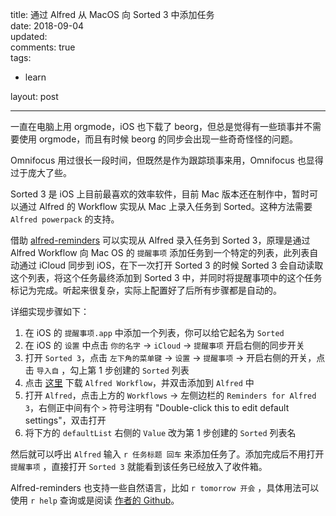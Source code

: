 title: 通过 Alfred 从 MacOS 向 Sorted 3 中添加任务  
date: 2018-09-04  
updated:  
comments: true  
tags:  

-   learn

layout: post  

---

一直在电脑上用 orgmode，iOS 也下载了 beorg，但总是觉得有一些琐事并不需要使用 orgmode，而且有时候 beorg 的同步会出现一些奇奇怪怪的问题。  

Omnifocus 用过很长一段时间，但既然是作为跟踪琐事来用，Omnifocus 也显得过于庞大了些。  

<!--more-->

Sorted 3 是 iOS 上目前最喜欢的效率软件，目前 Mac 版本还在制作中，暂时可以通过 Alfred 的 Workflow 实现从 Mac 上录入任务到 Sorted。这种方法需要 `Alfred powerpack` 的支持。  

借助 [alfred-reminders](https://github.com/surrealroad/alfred-reminders/blob/master/README.md) 可以实现从 Alfred 录入任务到 Sorted 3，原理是通过 Alfred Workflow 向 Mac OS 的 `提醒事项` 添加任务到一个特定的列表，此列表自动通过 iCloud 同步到 iOS，在下一次打开 Sorted 3 的时候 Sorted 3 会自动读取这个列表，将这个任务最终添加到 Sorted 3 中，并同时将提醒事项中的这个任务标记为完成。听起来很复杂，实际上配置好了后所有步骤都是自动的。  

详细实现步骤如下：  

<!-- more -->

1.  在 iOS 的 `提醒事项.app` 中添加一个列表，你可以给它起名为 `Sorted`
2.  在 iOS 的 `设置` 中点击 `你的名字` → `iCloud` → `提醒事项` 开启右侧的同步开关
3.  打开 `Sorted 3`，点击 `左下角的菜单键` → `设置` → `提醒事项` → 开启右侧的开关，点击 `导入自` ，勾上第 1 步创建的 `Sorted` 列表
4.  点击 [这里](https://github.com/surrealroad/alfred-reminders/releases/download/v74/Reminders.alfredworkflow) 下载 `Alfred Workflow`，并双击添加到 `Alfred` 中
5.  打开 `Alfred`，点击上方的 `Workflows` → 左侧边栏的 `Reminders for Alfred 3`，右侧正中间有个 `>` 符号注明有 "Double-click this to edit default settings"，双击打开
6.  将下方的 `defaultList` 右侧的 `Value` 改为第 1 步创建的 `Sorted` 列表名

然后就可以呼出 `Alfred` 输入 `r 任务标题 回车` 来添加任务了。添加完成后不用打开 `提醒事项` ，直接打开 `Sorted 3` 就能看到该任务已经放入了收件箱。  

Alfred-reminders 也支持一些自然语言，比如 `r tomorrow 开会` ，具体用法可以使用 `r help` 查询或是阅读 [作者的 Github](https://github.com/surrealroad/alfred-reminders/tree/v74)。  
